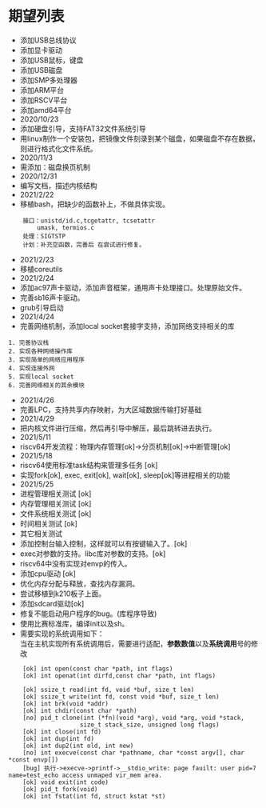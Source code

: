 # 期望列表
* 添加USB总线协议
* 添加显卡驱动
* 添加USB鼠标，键盘
* 添加USB磁盘
* 添加SMP多处理器
* 添加ARM平台
* 添加RSCV平台
* 添加amd64平台
* 2020/10/23
* 添加硬盘引导，支持FAT32文件系统引导
* 用linux制作一个安装包，把镜像文件刻录到某个磁盘，如果磁盘不存在数据，则进行格式化文件系统。
* 2020/11/3
* 需添加：磁盘换页机制
* 2020/12/31
* 编写文档，描述内核结构
* 2021/2/22
* 移植bash，把缺少的函数补上，不做具体实现。
```
    接口：unistd/id.c,tcgetattr, tcsetattr
        umask, termios.c
    处理：SIGTSTP
    计划：补充空函数，完善后 在尝试进行修复。
```
* 2021/2/23
* 移植coreutils
* 2021/2/24
* 添加ac97声卡驱动，添加声音框架，通用声卡处理接口。处理原始文件。
* 完善sb16声卡驱动。
* grub引导启动
* 2021/4/24
* 完善网络机制，添加local socket套接字支持，添加网络支持相关的库
```
1. 完善协议栈
2. 实现各种网络操作库
3. 实现简单的网络应用程序
4. 实现连接外网
5. 实现local socket
6. 完善网络相关的其余模块
```
* 2021/4/26
* 完善LPC，支持共享内存映射，为大区域数据传输打好基础
* 2021/4/29
* 把内核文件进行压缩，然后再引导中解压，最后跳转进去执行。
* 2021/5/11
* riscv64开发流程：物理内存管理[ok]->分页机制[ok]->中断管理[ok]
* 2021/5/18
* riscv64使用标准task结构来管理多任务 [ok]
* 实现fork[ok], exec, exit[ok], wait[ok], sleep[ok]等进程相关的功能
* 2021/5/25
* 进程管理相关测试 [ok]
* 内存管理相关测试 [ok]
* 文件系统相关测试 [ok]
* 时间相关测试 [ok]
* 其它相关测试
* 添加控制台输入控制，这样就可以有按键输入了。[ok]
* exec对参数的支持。libc库对参数的支持。[ok]
* riscv64中没有实现对envp的传入。
* 添加cpu驱动 [ok]
* 优化内存分配与释放，查找内存漏洞。
* 尝试移植到k210板子上面。
* 添加sdcard驱动[ok]
* 修复不能启动用户程序的bug。(库程序导致)
* 使用比赛标准库，编译init以及sh。
* 需要实现的系统调用如下：  
当在主机实现所有系统调用后，需要进行适配，**参数数值**以及**系统调用**号的修改
```
    [ok] int open(const char *path, int flags)
    [ok] int openat(int dirfd,const char *path, int flags)
    
    [ok] ssize_t read(int fd, void *buf, size_t len)
    [ok] ssize_t write(int fd, const void *buf, size_t len)
    [ok] int brk(void *addr)
    [ok] int chdir(const char *path)
    [no] pid_t clone(int (*fn)(void *arg), void *arg, void *stack,
                    size_t stack_size, unsigned long flags)
    [ok] int close(int fd)
    [ok] int dup(int fd)
    [ok] int dup2(int old, int new)
    [no] int execve(const char *pathname, char *const argv[], char *const envp[])
    [bug] 执行->execve->printf->__stdio_write: page fauilt: user pid=7 name=test_echo access unmaped vir_mem area.
    [ok] void exit(int code)
    [ok] pid_t fork(void)
    [ok] int fstat(int fd, struct kstat *st)
```